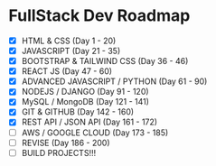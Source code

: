 # FullStack Dev Roadmap

- [x] HTML & CSS (Day 1 - 20)
- [x] JAVASCRIPT (Day 21 - 35)
- [x] BOOTSTRAP & TAILWIND CSS (Day 36 - 46)
- [x] REACT JS (Day 47 - 60)
- [x] ADVANCED JAVASCRIPT / PYTHON (Day 61 - 90)
- [x] NODEJS / DJANGO (Day 91 - 120)
- [x] MySQL / MongoDB (Day 121 - 141)
- [x] GIT & GITHUB (Day 142 - 160)
- [x] REST API / JSON API (Day 161 - 172)
- [ ] AWS / GOOGLE CLOUD (Day 173 - 185)
- [ ] REVISE (Day 186 - 200)
- [ ] BUILD PROJECTS!!!
